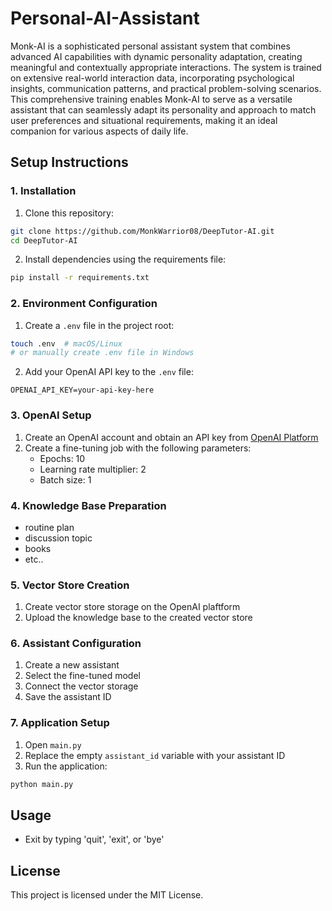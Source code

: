 # Personal-AI-Assistant
Monk-AI is a sophisticated personal assistant system that combines advanced AI capabilities with dynamic personality adaptation, creating meaningful and contextually appropriate interactions. The system is trained on extensive real-world interaction data, incorporating psychological insights, communication patterns, and practical problem-solving scenarios. This comprehensive training enables Monk-AI to serve as a versatile assistant that can seamlessly adapt its personality and approach to match user preferences and situational requirements, making it an ideal companion for various aspects of daily life.

## Setup Instructions

### 1. Installation

1. Clone this repository:
```bash
git clone https://github.com/MonkWarrior08/DeepTutor-AI.git
cd DeepTutor-AI
```

2. Install dependencies using the requirements file:
```bash
pip install -r requirements.txt
```

### 2. Environment Configuration

1. Create a `.env` file in the project root:
```bash
touch .env  # macOS/Linux
# or manually create .env file in Windows
```

2. Add your OpenAI API key to the `.env` file:
```
OPENAI_API_KEY=your-api-key-here
```


### 3. OpenAI Setup

1. Create an OpenAI account and obtain an API key from [OpenAI Platform](https://platform.openai.com/)
2. Create a fine-tuning job with the following parameters:
   - Epochs: 10
   - Learning rate multiplier: 2
   - Batch size: 1

### 4. Knowledge Base Preparation
- routine plan
- discussion topic
- books
- etc..

### 5. Vector Store Creation
1. Create vector store storage on the OpenAI plaftform
2. Upload the knowledge base to the created vector store

### 6. Assistant Configuration
1. Create a new assistant
2. Select the fine-tuned model
3. Connect the vector storage
4. Save the assistant ID

### 7. Application Setup
1. Open `main.py`
2. Replace the empty `assistant_id` variable with your assistant ID
3. Run the application:
```bash
python main.py
```

## Usage
- Exit by typing 'quit', 'exit', or 'bye'


## License

This project is licensed under the MIT License.
